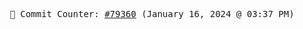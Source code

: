<p align="center">
    <samp>
        📮 Commit Counter: <a href="https://github.com/Javascript-void0/Javascript-void0/commits/main">#79360</a> (January 16, 2024 @ 03:37 PM)
    </samp>
</p>